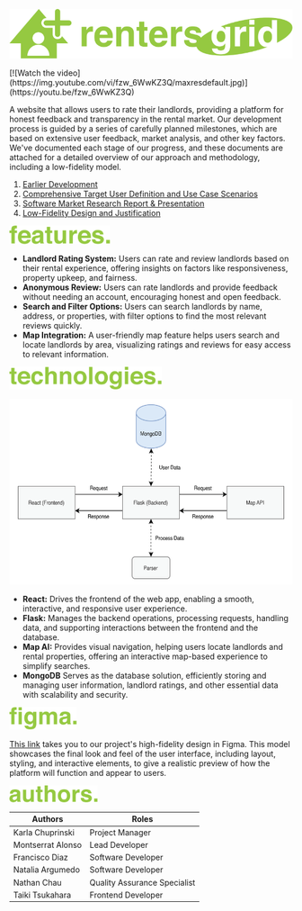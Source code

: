 <p align="center">
  <img src="https://github.com/kachup1/RentersGrid/raw/main/readme-assets/logo.svg" alt="Logo" width="600px">
</p>
[![Watch the video](https://img.youtube.com/vi/fzw_6WwKZ3Q/maxresdefault.jpg)](https://youtu.be/fzw_6WwKZ3Q)

A website that allows users to rate their landlords, providing a platform for honest feedback and transparency in the rental market. Our development process is guided by a series of carefully planned milestones, which are based on extensive user feedback, market analysis, and other key factors. We've documented each stage of our progress, and these documents are attached for a detailed overview of our approach and methodology, including a low-fidelity model.

1. [Earlier Development](https://docs.google.com/document/d/1wI15g7NysWLmFkKzaKS3kJ2HKeQG0IXKHq_KM8viiSk/edit?usp=sharing)
2. [Comprehensive Target User Definition and Use Case Scenarios](https://docs.google.com/document/d/1MLtgXY906-F-a_ZVz63C4i23BITe1A4vspO4K7fM2HM/edit?usp=sharing)
3. [Software Market Research Report & Presentation](https://docs.google.com/document/d/1_iw2oPDQd2NP1l7MVqrKDPvPqYjGlmm-mTIcsMhW07Y/edit?usp=sharing)
4. [Low-Fidelity Design and Justification](https://docs.google.com/document/d/1p5Iyo14tzs_-xmWEKp_d25iKZjMNrcc8yZuu2aUzx1U/edit?usp=sharing)

<img src="https://github.com/kachup1/RentersGrid/raw/main/readme-assets/feat.svg" height="33px">

- **Landlord Rating System:** Users can rate and review landlords based on their rental experience, offering insights on factors like responsiveness, property upkeep, and fairness.
- **Anonymous Review:** Users can rate landlords and provide feedback without needing an account, encouraging honest and open feedback.
- **Search and Filter Options:** Users can search landlords by name, address, or properties, with filter options to find the most relevant reviews quickly.
- **Map Integration:** A user-friendly map feature helps users search and locate landlords by area, visualizing ratings and reviews for easy access to relevant information.

<img src="https://github.com/kachup1/RentersGrid/raw/main/readme-assets/tech.svg" height="40px">
<p align="center">
<img src="https://github.com/kachup1/RentersGrid/raw/main/readme-assets/map.png" height="330px">
</p>

- **React:** Drives the frontend of the web app, enabling a smooth, interactive, and responsive user experience. 
- **Flask:** Manages the backend operations, processing requests, handling data, and supporting interactions between the frontend and the database. 
- **Map AI:** Provides visual navigation, helping users locate landlords and rental properties, offering an interactive map-based experience to simplify searches.
- **MongoDB** Serves as the database solution, efficiently storing and managing user information, landlord ratings, and other essential data with scalability and security.

<img src="https://github.com/kachup1/RentersGrid/raw/main/readme-assets/figma.svg"  height="40px">

[This link](https://www.figma.com/design/c3NpliwHroUO4iI9sx4EPQ/High-Fidelity-Design?node-id=0-1&t=MFOHMwc50Ed5zz6x-1) takes you to our project's high-fidelity design in Figma. This model showcases the final look and feel of the user interface, including layout, styling, and interactive elements, to give a realistic preview of how the platform will function and appear to users.

<img src="https://github.com/kachup1/RentersGrid/raw/main/readme-assets/authors.svg" height="30px">

|Authors| Roles|
| ----------- | ----------- |
|Karla Chuprinski | Project Manager|
|Montserrat Alonso | Lead Developer|
|Francisco Diaz | Software Developer|
|Natalia Argumedo | Software Developer|
|Nathan Chau | Quality Assurance Specialist|
|Taiki Tsukahara | Frontend Developer|


